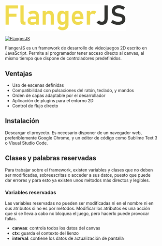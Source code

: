 <img width="400" src="assets/logo/logo1.png">

[![FlangerJS](https://img.shields.io/badge/version-v1.0.0-blue.svg)](https://flangerjs.org)


FlangerJS es un framework de desarrollo de videojuegos 2D escrito en JavaScript. Permite al programador tener acceso directo al canvas, al mismo tiempo que dispone de controladores predefinidos.

## Ventajas
- Uso de escenas definidas
- Compatibilidad con pulsaciones del ratón, teclado, y mandos
- Orden de capas adaptable por el desarrollador
- Aplicación de plugins para el entorno 2D
- Control de flujo directo

## Instalación
Descargar el proyecto. Es necesario disponer de un navegador web, preferiblemente Google Chrome, y un editor de código como Sublime Text 3 o Visual Studio Code.

## Clases y palabras reservadas
Para trabajar sobre el framework, existen variables y clases que no deben ser modificadas, sobreescritas o acceder a sus datos, puesto que puede dar errores y para esto ya existen unos métodos más directos y legibles.

### Variables reservadas
Las variables reservadas no pueden ser modificadas ni en el nombre ni en sus atributos si no es por métodos. Modificar los atributos es una acción que si se lleva a cabo no bloquea el juego, pero hacerlo puede provocar fallas.
- **canvas**: controla todos los datos del canvas
- **ctx**: guarda el contexto del lienzo
- **interval**: contiene los datos de actualización de pantalla

